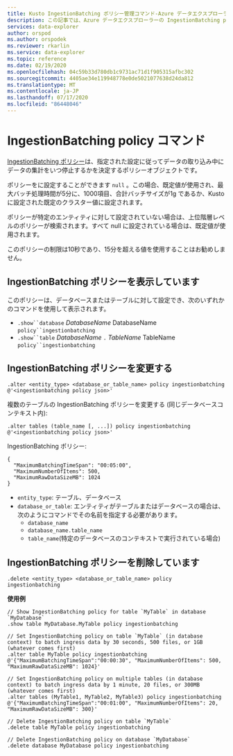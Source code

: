 ```yaml
---
title: Kusto IngestionBatching ポリシー管理コマンド-Azure データエクスプローラー
description: この記事では、Azure データエクスプローラーの IngestionBatching policy コマンドについて説明します。
services: data-explorer
author: orspod
ms.author: orspodek
ms.reviewer: rkarlin
ms.service: data-explorer
ms.topic: reference
ms.date: 02/19/2020
ms.openlocfilehash: 04c59b33d780db1c9731ac71d1f905315afbc302
ms.sourcegitcommit: 4405ae34e119948778e0de5021077638d24da812
ms.translationtype: MT
ms.contentlocale: ja-JP
ms.lasthandoff: 07/17/2020
ms.locfileid: "86448046"
---
```

# <a name="ingestionbatching-policy-command"></a>IngestionBatching policy コマンド

[IngestionBatching ポリシー](batchingpolicy.md)は、指定された設定に従ってデータの取り込み中にデータの集計をいつ停止するかを決定するポリシーオブジェクトです。

ポリシーをに設定することができます `null` 。この場合、既定値が使用され、最大バッチ処理時間が5分に、1000項目、合計バッチサイズが1g であるか、Kusto に設定された既定のクラスター値に設定されます。

ポリシーが特定のエンティティに対して設定されていない場合は、上位階層レベルのポリシーが検索されます。すべて null に設定されている場合は、既定値が使用されます。 

このポリシーの制限は10秒であり、15分を超える値を使用することはお勧めしません。

## <a name="displaying-the-ingestionbatching-policy"></a>IngestionBatching ポリシーを表示しています

このポリシーは、データベースまたはテーブルに対して設定でき、次のいずれかのコマンドを使用して表示されます。

* `.show``database` *DatabaseName* DatabaseName `policy``ingestionbatching`
* `.show``table` *DatabaseName* `.` *TableName* TableName `policy``ingestionbatching`

## <a name="altering-the-ingestionbatching-policy"></a>IngestionBatching ポリシーを変更する

```kusto
.alter <entity_type> <database_or_table_name> policy ingestionbatching @'<ingestionbatching policy json>'
```

複数のテーブルの IngestionBatching ポリシーを変更する (同じデータベースコンテキスト内):

```kusto
.alter tables (table_name [, ...]) policy ingestionbatching @'<ingestionbatching policy json>'
```

IngestionBatching ポリシー:

```kusto
{
  "MaximumBatchingTimeSpan": "00:05:00",
  "MaximumNumberOfItems": 500, 
  "MaximumRawDataSizeMB": 1024
}
```

* `entity_type`: テーブル、データベース
* `database_or_table`: エンティティがテーブルまたはデータベースの場合は、次のようにコマンドでその名前を指定する必要があります。 
  - `database_name` 
  - `database_name.table_name` 
  - `table_name`(特定のデータベースのコンテキストで実行されている場合)

## <a name="deleting-the-ingestionbatching-policy"></a>IngestionBatching ポリシーを削除しています

```kusto
.delete <entity_type> <database_or_table_name> policy ingestionbatching
```

**使用例**

```kusto
// Show IngestionBatching policy for table `MyTable` in database `MyDatabase`
.show table MyDatabase.MyTable policy ingestionbatching 

// Set IngestionBatching policy on table `MyTable` (in database context) to batch ingress data by 30 seconds, 500 files, or 1GB (whatever comes first)
.alter table MyTable policy ingestionbatching @'{"MaximumBatchingTimeSpan":"00:00:30", "MaximumNumberOfItems": 500, "MaximumRawDataSizeMB": 1024}'

// Set IngestionBatching policy on multiple tables (in database context) to batch ingress data by 1 minute, 20 files, or 300MB (whatever comes first)
.alter tables (MyTable1, MyTable2, MyTable3) policy ingestionbatching @'{"MaximumBatchingTimeSpan":"00:01:00", "MaximumNumberOfItems": 20, "MaximumRawDataSizeMB": 300}'

// Delete IngestionBatching policy on table `MyTable`
.delete table MyTable policy ingestionbatching

// Delete IngestionBatching policy on database `MyDatabase`
.delete database MyDatabase policy ingestionbatching
```
